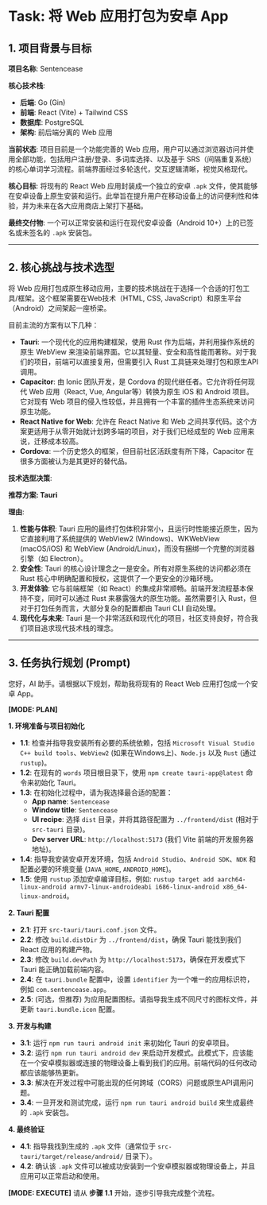 # Task: 将 Web 应用打包为安卓 App

## 1. 项目背景与目标

**项目名称**: Sentencease

**核心技术栈**:
- **后端**: Go (Gin)
- **前端**: React (Vite) + Tailwind CSS
- **数据库**: PostgreSQL
- **架构**: 前后端分离的 Web 应用

**当前状态**:
项目目前是一个功能完善的 Web 应用，用户可以通过浏览器访问并使用全部功能，包括用户注册/登录、多词库选择、以及基于 SRS（间隔重复系统）的核心单词学习流程。前端界面经过多轮迭代，交互逻辑清晰，视觉风格现代。

**核心目标**:
将现有的 React Web 应用封装成一个独立的安卓 `.apk` 文件，使其能够在安卓设备上原生安装和运行。此举旨在提升用户在移动设备上的访问便利性和体验，并为未来在各大应用商店上架打下基础。

**最终交付物**:
一个可以正常安装和运行在现代安卓设备（Android 10+）上的已签名或未签名的 `.apk` 安装包。

---

## 2. 核心挑战与技术选型

将 Web 应用打包成原生移动应用，主要的技术挑战在于选择一个合适的打包工具/框架。这个框架需要在Web技术（HTML, CSS, JavaScript）和原生平台（Android）之间架起一座桥梁。

目前主流的方案有以下几种：

- **Tauri**: 一个现代化的应用构建框架，使用 Rust 作为后端，并利用操作系统的原生 WebView 来渲染前端界面。它以其轻量、安全和高性能而著称。对于我们的项目，前端可以直接复用，但需要引入 Rust 工具链来处理打包和原生API调用。
- **Capacitor**: 由 Ionic 团队开发，是 Cordova 的现代继任者。它允许将任何现代 Web 应用（React, Vue, Angular等）转换为原生 iOS 和 Android 项目。它对现有 Web 项目的侵入性较低，并且拥有一个丰富的插件生态系统来访问原生功能。
- **React Native for Web**: 允许在 React Native 和 Web 之间共享代码。这个方案更适用于从零开始就计划跨多端的项目，对于我们已经成型的 Web 应用来说，迁移成本较高。
- **Cordova**: 一个历史悠久的框架，但目前社区活跃度有所下降，Capacitor 在很多方面被认为是其更好的替代品。

**技术选型决策**:

**推荐方案: Tauri**

**理由**:
1.  **性能与体积**: Tauri 应用的最终打包体积非常小，且运行时性能接近原生，因为它直接利用了系统提供的 WebView2 (Windows)、WKWebView (macOS/iOS) 和 WebView (Android/Linux)，而没有捆绑一个完整的浏览器引擎（如 Electron）。
2.  **安全性**: Tauri 的核心设计理念之一是安全。所有对原生系统的访问都必须在 Rust 核心中明确配置和授权，这提供了一个更安全的沙箱环境。
3.  **开发体验**: 它与前端框架（如 React）的集成非常顺畅。前端开发流程基本保持不变，同时可以通过 Rust 来暴露强大的原生功能。虽然需要引入 Rust，但对于打包任务而言，大部分复杂的配置都由 Tauri CLI 自动处理。
4.  **现代化与未来**: Tauri 是一个非常活跃和现代化的项目，社区支持良好，符合我们项目追求现代技术栈的理念。

---

## 3. 任务执行规划 (Prompt)

您好，AI 助手。请根据以下规划，帮助我将现有的 React Web 应用打包成一个安卓 App。

**[MODE: PLAN]**

**1. 环境准备与项目初始化**
   - **1.1**: 检查并指导我安装所有必要的系统依赖，包括 `Microsoft Visual Studio C++ build tools`、`WebView2` (如果在Windows上)、`Node.js` 以及 `Rust` (通过 `rustup`)。
   - **1.2**: 在现有的 `words` 项目根目录下，使用 `npm create tauri-app@latest` 命令来初始化 Tauri。
   - **1.3**: 在初始化过程中，请为我选择最合适的配置：
     - **App name**: `Sentencease`
     - **Window title**: `Sentencease`
     - **UI recipe**: 选择 `dist` 目录，并将其路径配置为 `../frontend/dist` (相对于 `src-tauri` 目录)。
     - **Dev server URL**: `http://localhost:5173` (我们 Vite 前端的开发服务器地址)。
   - **1.4**: 指导我安装安卓开发环境，包括 `Android Studio`、`Android SDK`、`NDK` 和配置必要的环境变量 (`JAVA_HOME`, `ANDROID_HOME`)。
   - **1.5**: 使用 `rustup` 添加安卓编译目标，例如: `rustup target add aarch64-linux-android armv7-linux-androideabi i686-linux-android x86_64-linux-android`。

**2. Tauri 配置**
   - **2.1**: 打开 `src-tauri/tauri.conf.json` 文件。
   - **2.2**: 修改 `build.distDir` 为 `../frontend/dist`，确保 Tauri 能找到我们 React 应用的构建产物。
   - **2.3**: 修改 `build.devPath` 为 `http://localhost:5173`，确保在开发模式下 Tauri 能正确加载前端内容。
   - **2.4**: 在 `tauri.bundle` 配置中，设置 `identifier` 为一个唯一的应用标识符，例如 `com.sentencease.app`。
   - **2.5**: (可选，但推荐) 为应用配置图标。请指导我生成不同尺寸的图标文件，并更新 `tauri.bundle.icon` 配置。

**3. 开发与构建**
   - **3.1**: 运行 `npm run tauri android init` 来初始化 Tauri 的安卓项目。
   - **3.2**: 运行 `npm run tauri android dev` 来启动开发模式。此模式下，应该能在一个安卓模拟器或连接的物理设备上看到我们的应用。前端代码的任何改动都应该能够热更新。
   - **3.3**: 解决在开发过程中可能出现的任何跨域（CORS）问题或原生API调用问题。
   - **3.4**: 一旦开发和测试完成，运行 `npm run tauri android build` 来生成最终的 `.apk` 安装包。

**4. 最终验证**
   - **4.1**: 指导我找到生成的 `.apk` 文件（通常位于 `src-tauri/target/release/android/` 目录下）。
   - **4.2**: 确认该 `.apk` 文件可以被成功安装到一个安卓模拟器或物理设备上，并且应用可以正常启动和使用。

**[MODE: EXECUTE]**
请从 **步骤 1.1** 开始，逐步引导我完成整个流程。 